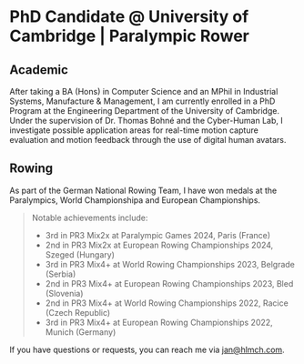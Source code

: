 # PhD Candidate @ University of Cambridge | Paralympic Rower

## Academic

After taking a BA (Hons) in Computer Science and an MPhil in Industrial Systems, Manufacture & Management, I am currently enrolled in a PhD Program at the Engineering Department of the University of Cambridge. Under the supervision of Dr. Thomas Bohné and the Cyber-Human Lab, I investigate possible application areas for real-time motion capture evaluation and motion feedback through the use of digital human avatars.

## Rowing

As part of the German National Rowing Team, I have won medals at the Paralympics, World Championshipa and European Championships.

>Notable achievements include:
>- 3rd in PR3 Mix2x at Paralympic Games 2024, Paris (France)
>- 2nd in PR3 Mix2x at European Rowing Championships 2024, Szeged (Hungary)
>- 3rd in PR3 Mix4+ at World Rowing Championships 2023, Belgrade (Serbia)
>- 2nd in PR3 Mix4+ at European Rowing Championships 2023, Bled (Slovenia)
>- 2nd in PR3 Mix4+ at World Rowing Championships 2022, Racice (Czech Republic)
>- 3rd in PR3 Mix4+ at European Rowing Championships 2022, Munich (Germany)

If you have questions or requests, you can reach me via <jan@hlmch.com>.
